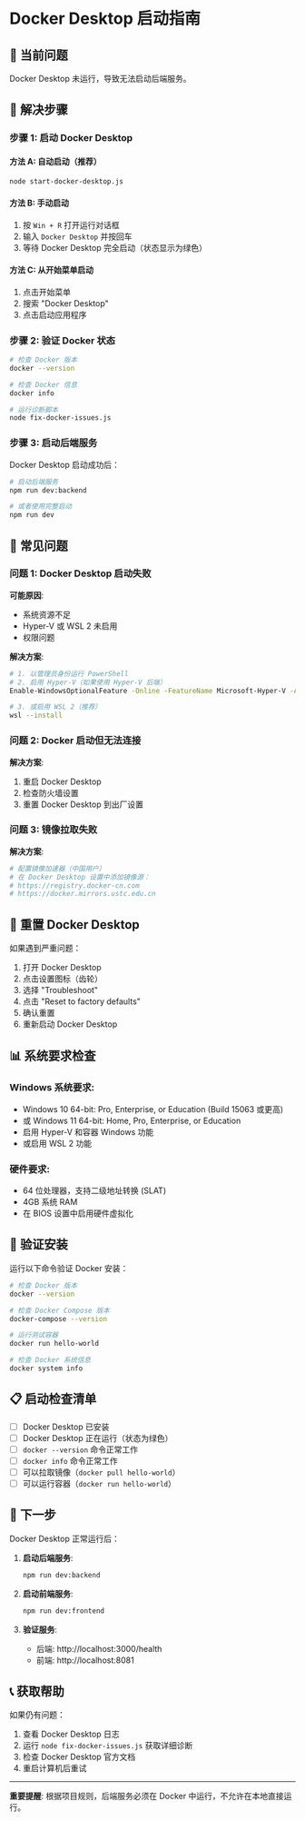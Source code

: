 # Docker Desktop 启动指南

## 🚨 当前问题

Docker Desktop 未运行，导致无法启动后端服务。

## 🔧 解决步骤

### 步骤 1: 启动 Docker Desktop

#### 方法 A: 自动启动（推荐）
```bash
node start-docker-desktop.js
```

#### 方法 B: 手动启动
1. 按 `Win + R` 打开运行对话框
2. 输入 `Docker Desktop` 并按回车
3. 等待 Docker Desktop 完全启动（状态显示为绿色）

#### 方法 C: 从开始菜单启动
1. 点击开始菜单
2. 搜索 "Docker Desktop"
3. 点击启动应用程序

### 步骤 2: 验证 Docker 状态

```bash
# 检查 Docker 版本
docker --version

# 检查 Docker 信息
docker info

# 运行诊断脚本
node fix-docker-issues.js
```

### 步骤 3: 启动后端服务

Docker Desktop 启动成功后：

```bash
# 启动后端服务
npm run dev:backend

# 或者使用完整启动
npm run dev
```

## 🐛 常见问题

### 问题 1: Docker Desktop 启动失败

**可能原因**:
- 系统资源不足
- Hyper-V 或 WSL 2 未启用
- 权限问题

**解决方案**:
```bash
# 1. 以管理员身份运行 PowerShell
# 2. 启用 Hyper-V（如果使用 Hyper-V 后端）
Enable-WindowsOptionalFeature -Online -FeatureName Microsoft-Hyper-V -All

# 3. 或启用 WSL 2（推荐）
wsl --install
```

### 问题 2: Docker 启动但无法连接

**解决方案**:
1. 重启 Docker Desktop
2. 检查防火墙设置
3. 重置 Docker Desktop 到出厂设置

### 问题 3: 镜像拉取失败

**解决方案**:
```bash
# 配置镜像加速器（中国用户）
# 在 Docker Desktop 设置中添加镜像源：
# https://registry.docker-cn.com
# https://docker.mirrors.ustc.edu.cn
```

## 🔄 重置 Docker Desktop

如果遇到严重问题：

1. 打开 Docker Desktop
2. 点击设置图标（齿轮）
3. 选择 "Troubleshoot"
4. 点击 "Reset to factory defaults"
5. 确认重置
6. 重新启动 Docker Desktop

## 📊 系统要求检查

### Windows 系统要求:
- Windows 10 64-bit: Pro, Enterprise, or Education (Build 15063 或更高)
- 或 Windows 11 64-bit: Home, Pro, Enterprise, or Education
- 启用 Hyper-V 和容器 Windows 功能
- 或启用 WSL 2 功能

### 硬件要求:
- 64 位处理器，支持二级地址转换 (SLAT)
- 4GB 系统 RAM
- 在 BIOS 设置中启用硬件虚拟化

## 🚀 验证安装

运行以下命令验证 Docker 安装：

```bash
# 检查 Docker 版本
docker --version

# 检查 Docker Compose 版本
docker-compose --version

# 运行测试容器
docker run hello-world

# 检查 Docker 系统信息
docker system info
```

## 📋 启动检查清单

- [ ] Docker Desktop 已安装
- [ ] Docker Desktop 正在运行（状态为绿色）
- [ ] `docker --version` 命令正常工作
- [ ] `docker info` 命令正常工作
- [ ] 可以拉取镜像（`docker pull hello-world`）
- [ ] 可以运行容器（`docker run hello-world`）

## 🎯 下一步

Docker Desktop 正常运行后：

1. **启动后端服务**:
   ```bash
   npm run dev:backend
   ```

2. **启动前端服务**:
   ```bash
   npm run dev:frontend
   ```

3. **验证服务**:
   - 后端: http://localhost:3000/health
   - 前端: http://localhost:8081

## 📞 获取帮助

如果仍有问题：

1. 查看 Docker Desktop 日志
2. 运行 `node fix-docker-issues.js` 获取详细诊断
3. 检查 Docker Desktop 官方文档
4. 重启计算机后重试

---

**重要提醒**: 根据项目规则，后端服务必须在 Docker 中运行，不允许在本地直接运行。